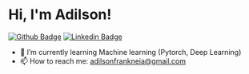 # Hi, I'm Adilson! 

<!--
**Adilsitos/Adilsitos** is a ✨ _special_ ✨ repository because its `README.md` (this file) appears on your GitHub profile.
-->
[![Github Badge](https://img.shields.io/badge/-Github-000?style=flat-square&logo=Github&logoColor=white&link=https://github.com/Adilsitos)](https://github.com/Adilsitos)
[![Linkedin Badge](https://img.shields.io/badge/-LinkedIn-blue?style=flat-square&logo=Linkedin&logoColor=white&link=https://www.linkedin.com/in/adilson-f-6b7825134/)](https://www.linkedin.com/in/adilson-f-6b7825134/)


<!--- 🔭 I’m currently working on Nelogica as a Software Developer -->
- 🌱 I’m currently learning Machine learning (Pytorch, Deep Learning) 
- 📫 How to reach me: adilsonfrankneia@gmail.com  

